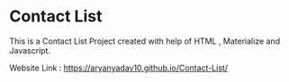 # Contact List
 
This is a Contact List Project created with help of HTML , Materialize and Javascript.

Website Link :  https://aryanyadav10.github.io/Contact-List/

